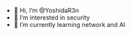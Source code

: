 - 👋 Hi, I’m @YoshidaR3n
- 👀 I’m interested in security
- 🌱 I’m currently learning network and AI

<!---
YoshidaR3n/YoshidaR3n is a ✨ special ✨ repository because its `README.md` (this file) appears on your GitHub profile.
You can click the Preview link to take a look at your changes.
--->
